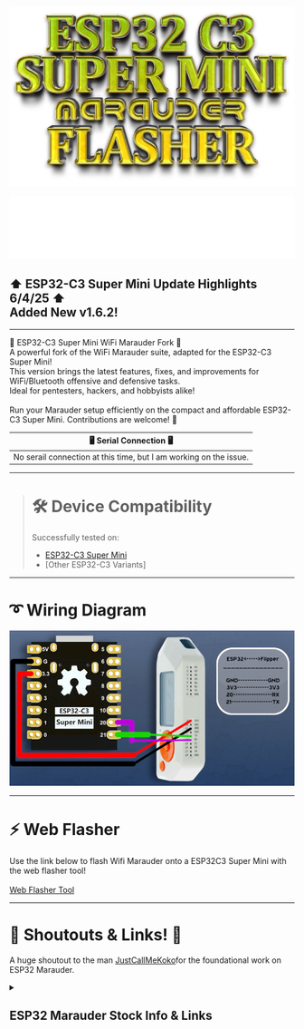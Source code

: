 ![Header](Images/mainheader.png)
<br>

<div align="center" style="max-width: 100%; overflow: visible;">
  <img 
    src="https://github.com/ATOMNFT/ESP32_C3_SuperMini_Marauder_Flasher/blob/main/Images/Repolike.svg" 
    style="width: 100%; height: 110px; max-width: 800px;" 
    alt="Responsive SVG">
</div>

<div align="left">

## ⬆ ESP32-C3 Super Mini Update Highlights 6/4/25 ⬆ <br> Added New v1.6.2!

---

📡 ESP32-C3 Super Mini WiFi Marauder Fork 🚀  
A powerful fork of the WiFi Marauder suite, adapted for the ESP32-C3 Super Mini!  
This version brings the latest features, fixes, and improvements for WiFi/Bluetooth offensive and defensive tasks.  
Ideal for pentesters, hackers, and hobbyists alike!  
<br>
Run your Marauder setup efficiently on the compact and affordable ESP32-C3 Super Mini. Contributions are welcome! 🎉
<br>


| 🖥️ Serial Connection 🖥️ |
| ---- |
| No serail connection at this time, but I am working on the issue. |

---

> # 🛠️ **Device Compatibility**
> 
> Successfully tested on:
> - [ESP32-C3 Super Mini](https://www.aliexpress.us/item/3256806832819523.html?channel=twinner )  
> - [Other ESP32-C3 Variants]

---

# ➰ **Wiring Diagram** 
![Header](Images/C3F0-Diagram.png)

---

# ⚡ **Web Flasher**  
Use the link below to flash Wifi Marauder onto a ESP32C3 Super Mini with the web flasher tool!  
<br>
<a href="https://atomnft.github.io/ESP32_C3_SuperMini_Marauder_Flasher/flash0.html">Web Flasher Tool</a>



</div>

---

# 📢 Shoutouts & Links! 📢
A huge shoutout to the man <a href=https://github.com/justcallmekoko>JustCallMeKoko</a>for the foundational work on ESP32 Marauder.



<details>
<summary><h2>ESP32 Marauder Stock Info & Links</h2></summary>

# ESP32 Marauder  
<p align="center">
  <img alt="Marauder logo" src="https://github.com/justcallmekoko/ESP32Marauder/blob/master/pictures/marauder3L.jpg?raw=true" width="300">
</p>
<p align="center">
  <b>A suite of WiFi/Bluetooth offensive and defensive tools for the ESP32</b>  
  <br><br>
  <a href="https://github.com/justcallmekoko/ESP32Marauder/blob/master/LICENSE"><img alt="License" src="https://img.shields.io/github/license/mashape/apistatus.svg"></a>
  <a href="https://gitter.im/justcallmekoko/ESP32Marauder"><img alt="Gitter" src="https://badges.gitter.im/justcallmekoko/ESP32Marauder.png"/></a>
  <a href="https://github.com/justcallmekoko/ESP32Marauder/releases/latest"><img src="https://img.shields.io/github/downloads/justcallmekoko/ESP32Marauder/total" alt="Downloads"/></a>
  <br>
  <a href="https://twitter.com/intent/follow?screen_name=jcmkyoutube"><img src="https://img.shields.io/twitter/follow/jcmkyoutube?style=social&logo=twitter" alt="Twitter"></a>
  <a href="https://www.instagram.com/just.call.me.koko"><img src="https://img.shields.io/badge/Follow%20Me-Instagram-orange" alt="Instagram"/></a>
  <br><br>
  <a href="https://www.tindie.com/products/justcallmekoko/esp32-marauder/"><img src="https://d2ss6ovg47m0r5.cloudfront.net/badges/tindie-larges.png" alt="I sell on Tindie" width="200" height="104"></a>
  <br>
  <a href="https://www.twitch.tv/willstunforfood"><img src="https://assets.stickpng.com/images/580b57fcd9996e24bc43c540.png" alt="Twitch WillStunForFood" width="200"></a>
</p>

# Getting Started  
Download the [latest release](https://github.com/justcallmekoko/ESP32Marauder/releases/latest) of the firmware.  

Check out the project [wiki](https://github.com/justcallmekoko/ESP32Marauder/wiki) for a full overview of the ESP32 Marauder  

# For Sale Now  
You can buy the ESP32 Marauder using [this link](https://www.tindie.com/products/justcallmekoko/esp32-marauder/)

</details>
